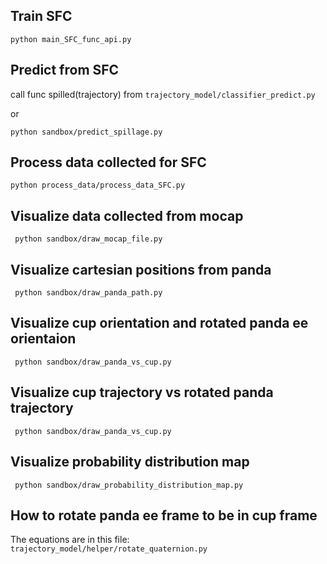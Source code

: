 ## Train SFC
```python main_SFC_func_api.py```

## Predict from SFC
call func spilled(trajectory) from ```trajectory_model/classifier_predict.py``` 
 
or

 ```python sandbox/predict_spillage.py```

## Process data collected for SFC
```python process_data/process_data_SFC.py```

## Visualize data collected from mocap
``` python sandbox/draw_mocap_file.py```

## Visualize cartesian positions from panda 
``` python sandbox/draw_panda_path.py```

## Visualize cup orientation and rotated panda ee orientaion
``` python sandbox/draw_panda_vs_cup.py```

## Visualize cup trajectory vs rotated panda trajectory
``` python sandbox/draw_panda_vs_cup.py```

## Visualize probability distribution map
``` python sandbox/draw_probability_distribution_map.py```

## How to rotate panda ee frame to be in cup frame
The equations are in this file: ```trajectory_model/helper/rotate_quaternion.py```

